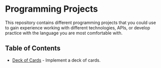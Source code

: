 # Programming Projects

This repository contains different programming projects that you could use to gain experience working with different technologies, APIs, or develop practice with the language you are most comfortable with.


## Table of Contents

* [Deck of Cards](/deck-of-cards/README.md) - Implement a deck of cards.
